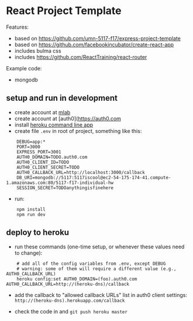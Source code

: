 # React Project Template

Features:

* based on <https://github.com/umn-5117-f17/express-project-template>
* based on <https://github.com/facebookincubator/create-react-app>
* includes bulma css
* includes <https://github.com/ReactTraining/react-router>

Example code:

* mongodb

## setup and run in development

* create account at [mlab](https://mlab.com/)
* create account at [auth0](https://auth0.com
* install [heroku command line app](https://devcenter.heroku.com/articles/getting-started-with-nodejs#set-up)
* create file `.env` in root of project, something like this:

```
    DEBUG=app:*
    PORT=3000
    EXPRESS_PORT=3001
    AUTH0_DOMAIN=TODO.auth0.com
    AUTH0_CLIENT_ID=TODO
    AUTH0_CLIENT_SECRET=TODO
    AUTH0_CALLBACK_URL=http://localhost:3000/callback
    DB_URI=mongodb://5117:5117iscool@ec2-54-175-174-41.compute-1.amazonaws.com:80/5117-f17-individual-hw
    SESSION_SECRET=TODOanythingisfinehere
```

* run:

```
    npm install
    npm run dev
```

## deploy to heroku

* run these commands (one-time setup, or whenever these values need to change):

```
    # add all of the config variables from .env, except DEBUG
    # warning: some of them will require a different value (e.g., AUTH0_CALLBACK_URL)
    heroku config:set AUTH0_DOMAIN=(foo).auth0.com AUTH0_CALLBACK_URL=http://(heroku-dns)/callback
```

* add the callback to "allowed callback URLs" list in auth0 client settings: `http://(heroku-dns).herokuapp.com/callback`

* check the code in and `git push heroku master`
